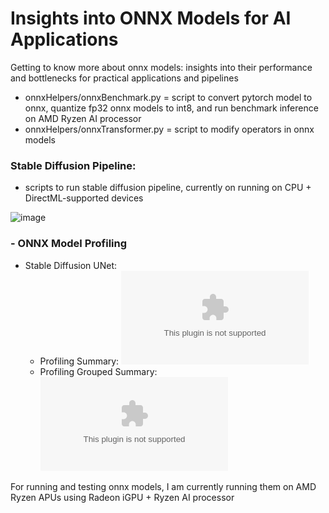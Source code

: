 # Insights into ONNX Models for AI Applications
Getting to know more about onnx models: insights into their performance and bottlenecks for practical applications and pipelines

- onnxHelpers/onnxBenchmark.py = script to convert pytorch model to onnx, quantize fp32 onnx models to int8, and run benchmark inference on AMD Ryzen AI processor
- onnxHelpers/onnxTransformer.py = script to modify operators in onnx models

### Stable Diffusion Pipeline:
  * scripts to run stable diffusion pipeline, currently on running on CPU + DirectML-supported devices

![image](https://github.com/shamith2/onnxInsights/blob/db91c3483d4ad8f8ab8d5dc2a1379b03268bebb3/results/stableDiffusion/sd_turbo_results/SD%202.1%20Turbo_visualize_1.png)

### - ONNX Model Profiling
  * Stable Diffusion UNet:
    * Profiling Summary: ![profile-summary-csv](https://github.com/shamith2/onnxInsights/blob/d06d9b467933b9e847e7fa6dd1b613b164495699/results/onnxProfile/logs/sd_unet_summary.csv)
    * Profiling Grouped Summary: ![profile-grouped-summary-csv](https://github.com/shamith2/onnxInsights/blob/d06d9b467933b9e847e7fa6dd1b613b164495699/results/onnxProfile/logs/sd_unet_grouped_summary.csv)


For running and testing onnx models, I am currently running them on AMD Ryzen APUs using Radeon iGPU + Ryzen AI processor
